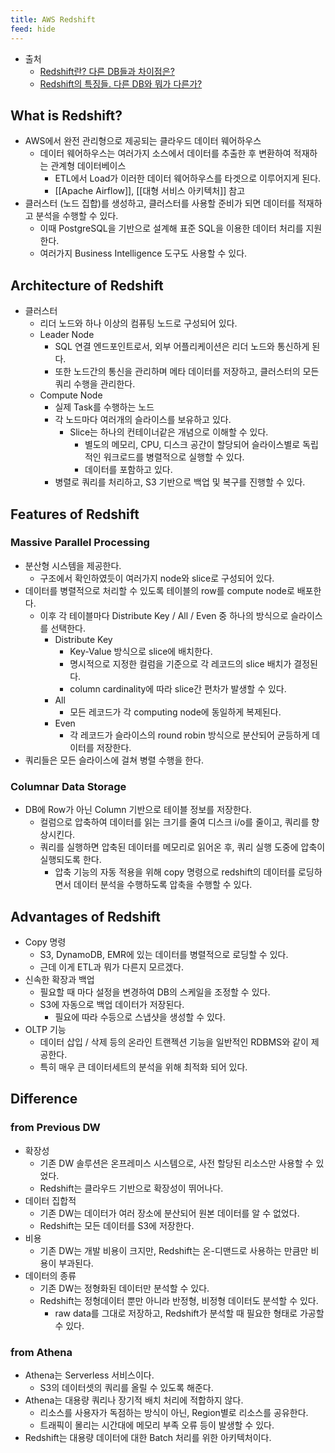 ```yaml
---
title: AWS Redshift
feed: hide
---
```

- 출처
	- [Redshift란? 다른 DB들과 차이점은?](https://pearlluck.tistory.com/648)
	- [Redshift의 특징들. 다른 DB와 뭐가 다른가?](https://jaemunbro.medium.com/aws-redshift-%EA%B8%B0%EC%B4%88%EC%A7%80%EC%8B%9D-987aedcb2830)

## What is Redshift?
- AWS에서 완전 관리형으로 제공되는 클라우드 데이터 웨어하우스
	- 데이터 웨어하우스는 여러가지 소스에서 데이터를 추출한 후 변환하여 적재하는 관계형 데이터베이스
		- ETL에서 Load가 이러한 데이터 웨어하우스를 타겟으로 이루어지게 된다.
		- [[Apache Airflow]], [[대형 서비스 아키텍처]] 참고
- 클러스터 (노드 집합)를 생성하고, 클러스터를 사용할 준비가 되면 데이터를 적재하고 분석을 수행할 수 있다.
	- 이때 PostgreSQL을 기반으로 설계해 표준 SQL을 이용한 데이터 처리를 지원한다.
	- 여러가지 Business Intelligence 도구도 사용할 수 있다.

## Architecture of Redshift
- 클러스터
	- 리더 노드와 하나 이상의 컴퓨팅 노드로 구성되어 있다.
	- Leader Node
		- SQL 연결 엔드포인트로서, 외부 어플리케이션은 리더 노드와 통신하게 된다.
		- 또한 노드간의 통신을 관리하며 메타 데이터를 저장하고, 클러스터의 모든 쿼리 수행을 관리한다.
	- Compute Node
		- 실제 Task를 수행하는 노드
		- 각 노드마다 여러개의 슬라이스를 보유하고 있다.
			- Slice는 하나의 컨테이너같은 개념으로 이해할 수 있다.
				- 별도의 메모리, CPU, 디스크 공간이 할당되어 슬라이스별로 독립적인 워크로드를 병렬적으로 실행할 수 있다.
				- 데이터를 포함하고 있다.
		- 병렬로 쿼리를 처리하고, S3 기반으로 백업 및 복구를 진행할 수 있다.

## Features of Redshift

### Massive Parallel Processing
- 분산형 시스템을 제공한다.
	- 구조에서 확인하였듯이 여러가지 node와 slice로 구성되어 있다.
- 데이터를 병렬적으로 처리할 수 있도록 테이블의 row를 compute node로 배포한다.
	- 이후 각 테이블마다 Distribute Key / All / Even 중 하나의 방식으로 슬라이스를 선택한다.
		- Distribute Key
			- Key-Value 방식으로 slice에 배치한다.
			- 명시적으로 지정한 컬럼을 기준으로 각 레코드의 slice 배치가 결정된다.
			- column cardinality에 따라 slice간 편차가 발생할 수 있다.
		- All
			- 모든 레코드가 각 computing node에 동일하게 복제된다.
		- Even
			- 각 레코드가 슬라이스의 round robin 방식으로 분산되어 균등하게 데이터를 저장한다.
- 쿼리들은 모든 슬라이스에 걸쳐 병렬 수행을 한다.

### Columnar Data Storage
- DB에 Row가 아닌 Column 기반으로 테이블 정보를 저장한다.
	- 컬럼으로 압축하여 데이터를 읽는 크기를 줄여 디스크 i/o를 줄이고, 쿼리를 향상시킨다.
	- 쿼리를 실행하면 압축된 데이터를 메모리로 읽어온 후, 쿼리 실행 도중에 압축이 실행되도록 한다.
		- 압축 기능의 자동 적용을 위해 copy 명령으로 redshift의 데이터를 로딩하면서 데이터 분석을 수행하도록 압축을 수행할 수 있다.

## Advantages of Redshift
- Copy 명령
	- S3, DynamoDB, EMR에 있는 데이터를 병렬적으로 로딩할 수 있다.
	- 근데 이게 ETL과 뭐가 다른지 모르겠다.
- 신속한 확장과 백업
	- 필요할 때 마다 설정을 변경하여 DB의 스케일을 조정할 수 있다.
	- S3에 자동으로 백업 데이터가 저장된다.
		- 필요에 따라 수등으로 스냅샷을 생성할 수 있다.
- OLTP 기능
	- 데이터 삽입 / 삭제 등의 온라인 트랜젝션 기능을 일반적인 RDBMS와 같이 제공한다.
	- 특히 매우 큰 데이터세트의 분석을 위해 최적화 되어 있다.

## Difference

### from Previous DW
- 확장성
	- 기존 DW 솔루션은 온프레미스 시스템으로, 사전 할당된 리소스만 사용할 수 있었다.
	- Redshift는 클라우드 기반으로 확장성이 뛰어나다.
- 데이터 집합적
	- 기존 DW는 데이터가 여러 장소에 분산되어 원본 데이터를 알 수 없었다.
	- Redshift는 모든 데이터를 S3에 저장한다.
- 비용
	- 기존 DW는 개발 비용이 크지만, Redshift는 온-디맨드로 사용하는 만큼만 비용이 부과된다.
- 데이터의 종류
	- 기존 DW는 정형화된 데이터만 분석할 수 있다.
	- Redshift는 정형데이터 뿐만 아니라 반정형, 비정형 데이터도 분석할 수 있다.
		- raw data를 그대로 저장하고, Redshift가 분석할 때 필요한 형태로 가공할 수 있다.

### from Athena
- Athena는 Serverless 서비스이다.
	- S3의 데이터셋의 쿼리를 올릴 수 있도록 해준다.
- Athena는 대용량 쿼리나 장기적 배치 처리에 적합하지 않다.
	- 리소스를 사용자가 독점하는 방식이 아닌, Region별로 리소스를 공유한다.
	- 트래픽이 몰리는 시간대에 메모리 부족 오류 등이 발생할 수 있다.
- Redshift는 대용량 데이터에 대한 Batch 처리를 위한 아키텍처이다.